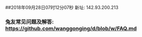 ##2018年09月28日07时12分07秒 新址: 142.93.200.213
### 兔友常见问题及解答: https://github.com/wanggonging/d/blob/w/FAQ.md
